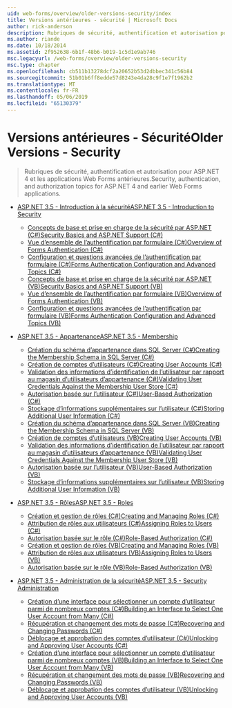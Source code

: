 ```yaml
---
uid: web-forms/overview/older-versions-security/index
title: Versions antérieures - sécurité | Microsoft Docs
author: rick-anderson
description: Rubriques de sécurité, authentification et autorisation pour ASP.NET 4 et les applications Web Forms antérieures.
ms.author: riande
ms.date: 10/18/2014
ms.assetid: 2f952638-6b1f-48b6-b019-1c5d1e9ab746
msc.legacyurl: /web-forms/overview/older-versions-security
msc.type: chapter
ms.openlocfilehash: cb511b13278dcf2a20652b53d2dbbec341c56b84
ms.sourcegitcommit: 51b01b6ff8edde57d8243e4da28c9f1e7f1962b2
ms.translationtype: MT
ms.contentlocale: fr-FR
ms.lasthandoff: 05/06/2019
ms.locfileid: "65130379"
---
```

# <a name="older-versions---security"></a><span data-ttu-id="a5d8a-103">Versions antérieures - Sécurité</span><span class="sxs-lookup"><span data-stu-id="a5d8a-103">Older Versions - Security</span></span>

> <span data-ttu-id="a5d8a-104">Rubriques de sécurité, authentification et autorisation pour ASP.NET 4 et les applications Web Forms antérieures.</span><span class="sxs-lookup"><span data-stu-id="a5d8a-104">Security, authentication, and authorization topics for ASP.NET 4 and earlier Web Forms applications.</span></span>

- [<span data-ttu-id="a5d8a-105">ASP.NET 3.5 - Introduction à la sécurité</span><span class="sxs-lookup"><span data-stu-id="a5d8a-105">ASP.NET 3.5 - Introduction to Security</span></span>](introduction/index.md)

    - [<span data-ttu-id="a5d8a-106">Concepts de base et prise en charge de la sécurité par ASP.NET (C#)</span><span class="sxs-lookup"><span data-stu-id="a5d8a-106">Security Basics and ASP.NET Support (C#)</span></span>](introduction/security-basics-and-asp-net-support-cs.md)
    - [<span data-ttu-id="a5d8a-107">Vue d’ensemble de l’authentification par formulaire (C#)</span><span class="sxs-lookup"><span data-stu-id="a5d8a-107">Overview of Forms Authentication (C#)</span></span>](introduction/an-overview-of-forms-authentication-cs.md)
    - [<span data-ttu-id="a5d8a-108">Configuration et questions avancées de l’authentification par formulaire (C#)</span><span class="sxs-lookup"><span data-stu-id="a5d8a-108">Forms Authentication Configuration and Advanced Topics (C#)</span></span>](introduction/forms-authentication-configuration-and-advanced-topics-cs.md)
    - [<span data-ttu-id="a5d8a-109">Concepts de base et prise en charge de la sécurité par ASP.NET (VB)</span><span class="sxs-lookup"><span data-stu-id="a5d8a-109">Security Basics and ASP.NET Support (VB)</span></span>](introduction/security-basics-and-asp-net-support-vb.md)
    - [<span data-ttu-id="a5d8a-110">Vue d’ensemble de l’authentification par formulaire (VB)</span><span class="sxs-lookup"><span data-stu-id="a5d8a-110">Overview of Forms Authentication (VB)</span></span>](introduction/an-overview-of-forms-authentication-vb.md)
    - [<span data-ttu-id="a5d8a-111">Configuration et questions avancées de l’authentification par formulaire (VB)</span><span class="sxs-lookup"><span data-stu-id="a5d8a-111">Forms Authentication Configuration and Advanced Topics (VB)</span></span>](introduction/forms-authentication-configuration-and-advanced-topics-vb.md)
- [<span data-ttu-id="a5d8a-112">ASP.NET 3.5 - Appartenance</span><span class="sxs-lookup"><span data-stu-id="a5d8a-112">ASP.NET 3.5 - Membership</span></span>](membership/index.md)

    - [<span data-ttu-id="a5d8a-113">Création du schéma d’appartenance dans SQL Server (C#)</span><span class="sxs-lookup"><span data-stu-id="a5d8a-113">Creating the Membership Schema in SQL Server (C#)</span></span>](membership/creating-the-membership-schema-in-sql-server-cs.md)
    - [<span data-ttu-id="a5d8a-114">Création de comptes d’utilisateurs (C#)</span><span class="sxs-lookup"><span data-stu-id="a5d8a-114">Creating User Accounts (C#)</span></span>](membership/creating-user-accounts-cs.md)
    - [<span data-ttu-id="a5d8a-115">Validation des informations d’identification de l’utilisateur par rapport au magasin d’utilisateurs d’appartenance (C#)</span><span class="sxs-lookup"><span data-stu-id="a5d8a-115">Validating User Credentials Against the Membership User Store (C#)</span></span>](membership/validating-user-credentials-against-the-membership-user-store-cs.md)
    - [<span data-ttu-id="a5d8a-116">Autorisation basée sur l’utilisateur (C#)</span><span class="sxs-lookup"><span data-stu-id="a5d8a-116">User-Based Authorization (C#)</span></span>](membership/user-based-authorization-cs.md)
    - [<span data-ttu-id="a5d8a-117">Stockage d’informations supplémentaires sur l’utilisateur (C#)</span><span class="sxs-lookup"><span data-stu-id="a5d8a-117">Storing Additional User Information (C#)</span></span>](membership/storing-additional-user-information-cs.md)
    - [<span data-ttu-id="a5d8a-118">Création du schéma d’appartenance dans SQL Server (VB)</span><span class="sxs-lookup"><span data-stu-id="a5d8a-118">Creating the Membership Schema in SQL Server (VB)</span></span>](membership/creating-the-membership-schema-in-sql-server-vb.md)
    - [<span data-ttu-id="a5d8a-119">Création de comptes d’utilisateurs (VB)</span><span class="sxs-lookup"><span data-stu-id="a5d8a-119">Creating User Accounts (VB)</span></span>](membership/creating-user-accounts-vb.md)
    - [<span data-ttu-id="a5d8a-120">Validation des informations d’identification de l’utilisateur par rapport au magasin d’utilisateurs d’appartenance (VB)</span><span class="sxs-lookup"><span data-stu-id="a5d8a-120">Validating User Credentials Against the Membership User Store (VB)</span></span>](membership/validating-user-credentials-against-the-membership-user-store-vb.md)
    - [<span data-ttu-id="a5d8a-121">Autorisation basée sur l’utilisateur (VB)</span><span class="sxs-lookup"><span data-stu-id="a5d8a-121">User-Based Authorization (VB)</span></span>](membership/user-based-authorization-vb.md)
    - [<span data-ttu-id="a5d8a-122">Stockage d’informations supplémentaires sur l’utilisateur (VB)</span><span class="sxs-lookup"><span data-stu-id="a5d8a-122">Storing Additional User Information (VB)</span></span>](membership/storing-additional-user-information-vb.md)
- [<span data-ttu-id="a5d8a-123">ASP.NET 3.5 - Rôles</span><span class="sxs-lookup"><span data-stu-id="a5d8a-123">ASP.NET 3.5 - Roles</span></span>](roles/index.md)

    - [<span data-ttu-id="a5d8a-124">Création et gestion de rôles (C#)</span><span class="sxs-lookup"><span data-stu-id="a5d8a-124">Creating and Managing Roles (C#)</span></span>](roles/creating-and-managing-roles-cs.md)
    - [<span data-ttu-id="a5d8a-125">Attribution de rôles aux utilisateurs (C#)</span><span class="sxs-lookup"><span data-stu-id="a5d8a-125">Assigning Roles to Users (C#)</span></span>](roles/assigning-roles-to-users-cs.md)
    - [<span data-ttu-id="a5d8a-126">Autorisation basée sur le rôle (C#)</span><span class="sxs-lookup"><span data-stu-id="a5d8a-126">Role-Based Authorization (C#)</span></span>](roles/role-based-authorization-cs.md)
    - [<span data-ttu-id="a5d8a-127">Création et gestion de rôles (VB)</span><span class="sxs-lookup"><span data-stu-id="a5d8a-127">Creating and Managing Roles (VB)</span></span>](roles/creating-and-managing-roles-vb.md)
    - [<span data-ttu-id="a5d8a-128">Attribution de rôles aux utilisateurs (VB)</span><span class="sxs-lookup"><span data-stu-id="a5d8a-128">Assigning Roles to Users (VB)</span></span>](roles/assigning-roles-to-users-vb.md)
    - [<span data-ttu-id="a5d8a-129">Autorisation basée sur le rôle (VB)</span><span class="sxs-lookup"><span data-stu-id="a5d8a-129">Role-Based Authorization (VB)</span></span>](roles/role-based-authorization-vb.md)
- [<span data-ttu-id="a5d8a-130">ASP.NET 3.5 - Administration de la sécurité</span><span class="sxs-lookup"><span data-stu-id="a5d8a-130">ASP.NET 3.5 - Security Administration</span></span>](admin/index.md)

    - [<span data-ttu-id="a5d8a-131">Création d’une interface pour sélectionner un compte d’utilisateur parmi de nombreux comptes (C#)</span><span class="sxs-lookup"><span data-stu-id="a5d8a-131">Building an Interface to Select One User Account from Many (C#)</span></span>](admin/building-an-interface-to-select-one-user-account-from-many-cs.md)
    - [<span data-ttu-id="a5d8a-132">Récupération et changement des mots de passe (C#)</span><span class="sxs-lookup"><span data-stu-id="a5d8a-132">Recovering and Changing Passwords (C#)</span></span>](admin/recovering-and-changing-passwords-cs.md)
    - [<span data-ttu-id="a5d8a-133">Déblocage et approbation des comptes d’utilisateur (C#)</span><span class="sxs-lookup"><span data-stu-id="a5d8a-133">Unlocking and Approving User Accounts (C#)</span></span>](admin/unlocking-and-approving-user-accounts-cs.md)
    - [<span data-ttu-id="a5d8a-134">Création d’une interface pour sélectionner un compte d’utilisateur parmi de nombreux comptes (VB)</span><span class="sxs-lookup"><span data-stu-id="a5d8a-134">Building an Interface to Select One User Account from Many (VB)</span></span>](admin/building-an-interface-to-select-one-user-account-from-many-vb.md)
    - [<span data-ttu-id="a5d8a-135">Récupération et changement des mots de passe (VB)</span><span class="sxs-lookup"><span data-stu-id="a5d8a-135">Recovering and Changing Passwords (VB)</span></span>](admin/recovering-and-changing-passwords-vb.md)
    - [<span data-ttu-id="a5d8a-136">Déblocage et approbation des comptes d’utilisateur (VB)</span><span class="sxs-lookup"><span data-stu-id="a5d8a-136">Unlocking and Approving User Accounts (VB)</span></span>](admin/unlocking-and-approving-user-accounts-vb.md)
